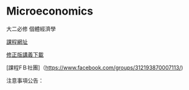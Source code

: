 # Microeconomics
大二必修 個體經濟學



[課程網址](https://github.com/HungHuaTien/Microeconomics/)

[修正版講義下載](https://is.gd/seB2Ik)

[課程FＢ社團]（https://www.facebook.com/groups/312193870007113/)

注意事項公告：
